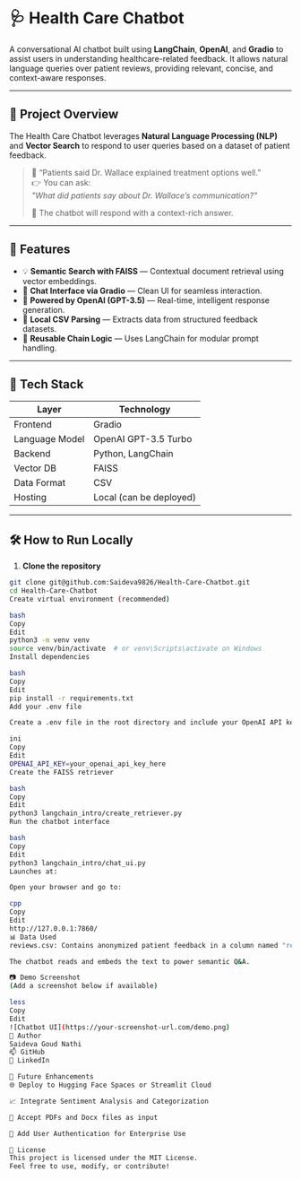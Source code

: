 # 🩺 Health Care Chatbot

A conversational AI chatbot built using **LangChain**, **OpenAI**, and **Gradio** to assist users in understanding healthcare-related feedback. It allows natural language queries over patient reviews, providing relevant, concise, and context-aware responses.

---

## 📌 Project Overview

The Health Care Chatbot leverages **Natural Language Processing (NLP)** and **Vector Search** to respond to user queries based on a dataset of patient feedback.

> 💬 “Patients said Dr. Wallace explained treatment options well.”  
> 👉 You can ask:  
> _"What did patients say about Dr. Wallace’s communication?"_  
>  
> 🧠 The chatbot will respond with a context-rich answer.

---

## 🚀 Features

- 💡 **Semantic Search with FAISS** — Contextual document retrieval using vector embeddings.
- 🤖 **Chat Interface via Gradio** — Clean UI for seamless interaction.
- 🧠 **Powered by OpenAI (GPT-3.5)** — Real-time, intelligent response generation.
- 📂 **Local CSV Parsing** — Extracts data from structured feedback datasets.
- 🔁 **Reusable Chain Logic** — Uses LangChain for modular prompt handling.

---

## 🧰 Tech Stack

| Layer         | Technology                 |
|---------------|----------------------------|
| Frontend      | Gradio                     |
| Language Model| OpenAI GPT-3.5 Turbo       |
| Backend       | Python, LangChain          |
| Vector DB     | FAISS                      |
| Data Format   | CSV                        |
| Hosting       | Local (can be deployed)    |

---

## 🛠️ How to Run Locally

1. **Clone the repository**  
```bash
git clone git@github.com:Saideva9826/Health-Care-Chatbot.git
cd Health-Care-Chatbot
Create virtual environment (recommended)

bash
Copy
Edit
python3 -m venv venv
source venv/bin/activate  # or venv\Scripts\activate on Windows
Install dependencies

bash
Copy
Edit
pip install -r requirements.txt
Add your .env file

Create a .env file in the root directory and include your OpenAI API key:

ini
Copy
Edit
OPENAI_API_KEY=your_openai_api_key_here
Create the FAISS retriever

bash
Copy
Edit
python3 langchain_intro/create_retriever.py
Run the chatbot interface

bash
Copy
Edit
python3 langchain_intro/chat_ui.py
Launches at:

Open your browser and go to:

cpp
Copy
Edit
http://127.0.0.1:7860/
📊 Data Used
reviews.csv: Contains anonymized patient feedback in a column named "review".

The chatbot reads and embeds the text to power semantic Q&A.

📷 Demo Screenshot
(Add a screenshot below if available)

less
Copy
Edit
![Chatbot UI](https://your-screenshot-url.com/demo.png)
👤 Author
Saideva Goud Nathi
📫 GitHub
🔗 LinkedIn

🏁 Future Enhancements
🌐 Deploy to Hugging Face Spaces or Streamlit Cloud

📈 Integrate Sentiment Analysis and Categorization

🧾 Accept PDFs and Docx files as input

🔐 Add User Authentication for Enterprise Use

📄 License
This project is licensed under the MIT License.
Feel free to use, modify, or contribute!
